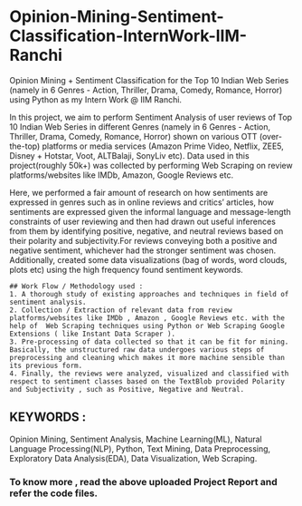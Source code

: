 # Opinion-Mining-Sentiment-Classification-InternWork-IIM-Ranchi
Opinion Mining + Sentiment Classification for the Top 10 Indian Web Series (namely in 6 Genres - Action, Thriller, Drama, Comedy, Romance, Horror) using Python as my Intern Work @ IIM Ranchi.

In this project, we aim to perform Sentiment Analysis of user reviews of Top 10 Indian Web Series in different Genres (namely in 6 Genres - Action, Thriller, Drama, Comedy, Romance, Horror) shown on various OTT (over-the-top) platforms or media services (Amazon Prime Video,  Netflix,  ZEE5, Disney + Hotstar,  Voot,  ALTBalaji,  SonyLiv etc). 
Data used in this project(roughly 50k+) was collected by performing Web Scraping on review platforms/websites like IMDb,  Amazon, Google Reviews etc.

Here, we performed a fair amount of research on how sentiments are expressed in genres such as in online reviews and critics’ articles, how sentiments are expressed given the informal language and message-length constraints of user reviewing and then had drawn out useful inferences from them by identifying positive, negative, and neutral reviews based on their polarity and subjectivity.For reviews conveying both a positive and negative sentiment, whichever had the stronger sentiment was chosen.  Additionally, created some data visualizations (bag of words, word clouds, plots etc) using the high frequency found sentiment keywords.

```
## Work Flow / Methodology used :
1. A thorough study of existing approaches and techniques in field of sentiment analysis.
2. Collection / Extraction of relevant data from review platforms/websites like IMDb , Amazon , Google Reviews etc. with the help of  Web Scraping techniques using Python or Web Scraping Google Extensions ( like Instant Data Scraper ).
3. Pre-processing of data collected so that it can be fit for mining. Basically, the unstructured raw data undergoes various steps of preprocessing and cleaning which makes it more machine sensible than its previous form.
4. Finally, the reviews were analyzed, visualized and classified with respect to sentiment classes based on the TextBlob provided Polarity and Subjectivity , such as Positive, Negative and Neutral. 
```

## KEYWORDS :
Opinion Mining, Sentiment Analysis, Machine Learning(ML), Natural Language  Processing(NLP), Python, Text Mining, Data Preprocessing, Exploratory Data Analysis(EDA), Data Visualization, Web Scraping.

### To know more , read the above uploaded Project Report and refer the code files.


